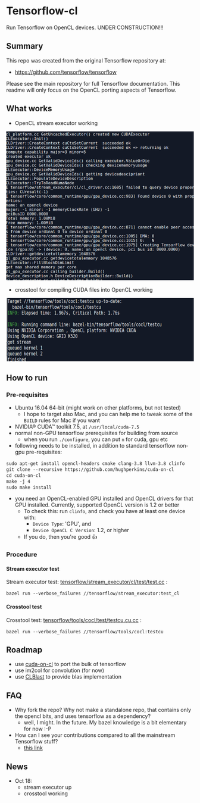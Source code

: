 # Tensorflow-cl

Run Tensorflow on OpenCL devices.  UNDER CONSTRUCTION!!!

## Summary

This repo was created from the original Tensorflow repository at:

- https://github.com/tensorflow/tensorflow

Please see the main repository for full Tensorflow documentation.  This readme will only focus on the OpenCL porting aspects of Tensorflow.

## What works

- OpenCL stream executor working

<img src="doc/img/contextcreated.png?raw=true" width="600" height="400" />

- crosstool for compiling CUDA files into OpenCL working

<img src="doc/img/testcu.png?raw=true" width="600" height="170" />

## How to run

### Pre-requisites

- Ubuntu 16.04 64-bit (might work on other platforms, but not tested)
  - I hope to target also Mac, and you can help me to tweak some of the `BUILD` rules for Mac if you want
- NVIDIA® CUDA™ toolkit 7.5, at `/usr/local/cuda-7.5`
- normal non-GPU tensorflow prerequisites for building from source
  - when you run `./configure`, you can put `n` for cuda, gpu etc
- following needs to be installed, in addition to standard tensorflow non-gpu pre-requisites:
```
sudo apt-get install opencl-headers cmake clang-3.8 llvm-3.8 clinfo
git clone --recursive https://github.com/hughperkins/cuda-on-cl
cd cuda-on-cl
make -j 4
sudo make install
```
- you need an OpenCL-enabled GPU installed and OpenCL drivers for that GPU installed.  Currently, supported OpenCL version is 1.2 or better
  - To check this: run `clinfo`, and check you have at least one device with:
    - `Device Type`: 'GPU', and
    - `Device OpenCL C Version`: 1.2, or higher
  - If you do, then you're good :+1:

### Procedure

#### Stream executor test

Stream executor test: [tensorflow/stream_executor/cl/test/test.cc](https://github.com/hughperkins/tensorflow-cl/blob/tensorflow-cl/tensorflow/stream_executor/cl/test/test.cc) :
```
bazel run --verbose_failures //tensorflow/stream_executor:test_cl
```

#### Crosstool test

Crosstool test: [tensorflow/tools/cocl/test/testcu.cu.cc](https://github.com/hughperkins/tensorflow-cl/blob/tensorflow-cl/tensorflow/tools/cocl/test/testcu.cu.cc) :
```
bazel run --verbose_failures //tensorflow/tools/cocl:testcu
```

## Roadmap

- use [cuda-on-cl](https://github.com/hughperkins/cuda-on-cl) to port the bulk of tensorflow
- use im2col for convolution (for now)
- use [CLBlast](https://github.com/CNugteren/CLBlast) to provide blas implementation

## FAQ

- Why fork the repo?  Why not make a standalone repo, that contains only the opencl bits, and uses tensorflow as a dependency?
  - well, I might.  In the future.  My bazel knowledge is a bit elementary for now :-P
- How can I see your contributions compared to all the mainstream Tensorflow stuff?
  - [this link](https://github.com/hughperkins/tensorflow-cl/compare/master...tensorflow-cl#files_bucket)

## News

- Oct 18:
  - stream executor up
  - crosstool working
